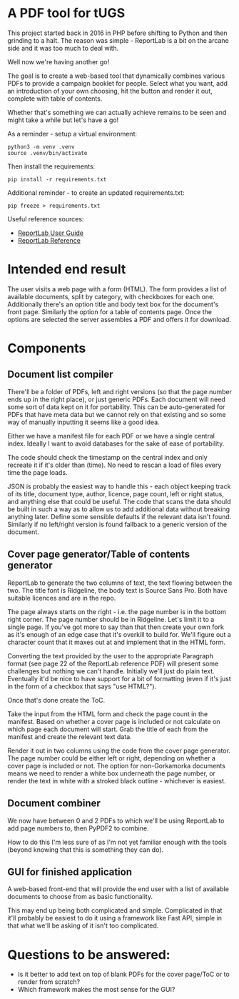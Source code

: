 # A PDF tool for tUGS

This project started back in 2016 in PHP before shifting to Python and then grinding to a halt.
The reason was simple - ReportLab is a bit on the arcane side and it was too much to deal with.

Well now we're having another go!

The goal is to create a web-based tool that dynamically combines various PDFs to provide a campaign booklet for people.
Select what you want, add an introduction of your own choosing, hit the button and render it out, complete with table of contents.

Whether that's something we can actually achieve remains to be seen and might take a while but let's have a go!

As a reminder - setup a virtual environment:

```
python3 -m venv .venv
source .venv/bin/activate
```

Then install the requirements:

```
pip install -r requirements.txt
```

Additional reminder - to create an updated requirements.txt:

```
pip freeze > requirements.txt 
```

Useful reference sources:

- [ReportLab User Guide](https://www.reportlab.com/docs/reportlab-userguide.pdf)  
- [ReportLab Reference](https://www.reportlab.com/docs/reportlab-reference.pdf)

# Intended end result

The user visits a web page with a form (HTML). The form provides a list of available documents, split by category, with checkboxes for each one.
Additionally there's an option title and body text box for the document's front page. Similarly the option for a table of contents page.
Once the options are selected the server assembles a PDF and offers it for download.

# Components

## Document list compiler

There'll be a folder of PDFs, left and right versions (so that the page number ends up in the right place), or just generic PDFs.
Each document will need some sort of data kept on it for portability. This can be auto-generated for PDFs that have meta data but we cannot rely on that existing and so some way of manually inputting it seems like a good idea.

Either we have a manifest file for each PDF or we have a single central index. Ideally I want to avoid databases for the sake of ease of portability.

The code should check the timestamp on the central index and only recreate it if it's older than (time). No need to rescan a load of files every time the page loads.

JSON is probably the easiest way to handle this - each object keeping track of its title, document type, author, licence, page count, left or right status, and anything else that could be useful.
The code that scans the data should be built in such a way as to allow us to add additional data without breaking anything later. Define some sensible defaults if the relevant data isn't found. Similarly if no left/right version is found fallback to a generic version of the document.

## Cover page generator/Table of contents generator

ReportLab to generate the two columns of text, the text flowing between the two. The title font is Ridgeline, the body text is Source Sans Pro. Both have suitable licences and are in the repo.

The page always starts on the right - i.e. the page number is in the bottom right corner. The page number should be in Ridgeline.
Let's limit it to a single page. If you've got more to say than that then create your own fork as it's enough of an edge case that it's overkill to build for. We'll figure out a character count that it maxes out at and implement that in the HTML form.

Converting the text provided by the user to the appropriate Paragraph format (see page 22 of the ReportLab reference PDF) will present some challenges but nothing we can't handle. Initially we'll just do plain text. Eventually it'd be nice to have support for a bit of formatting (even if it's just in the form of a checkbox that says "use HTML?").

Once that's done create the ToC.

Take the input from the HTML form and check the page count in the manifest. Based on whether a cover page is included or not calculate on which page each document will start. Grab the title of each from the manifest and create the relevant text data.

Render it out in two columns using the code from the cover page generator. The page number could be either left or right, depending on whether a cover page is included or not. The option for non-Gorkamorka documents means we need to render a white box underneath the page number, or render the text in white with a stroked black outline - whichever is easiest.

## Document combiner

We now have between 0 and 2 PDFs to which we'll be using ReportLab to add page numbers to, then PyPDF2 to combine.

How to do this I'm less sure of as I'm not yet familiar enough with the tools (beyond knowing that this is something they can do).


## GUI for finished application

A web-based front-end that will provide the end user with a list of available documents to choose from as basic functionality.

This may end up being both complicated and simple. Complicated in that it'll probably be easiest to do it using a framework like Fast API, simple in that what we'll be asking of it isn't too complicated.


# Questions to be answered:

- Is it better to add text on top of blank PDFs for the cover page/ToC or to render from scratch?
- Which framework makes the most sense for the GUI?